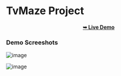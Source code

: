 # TvMaze Project

<div align="center">
  
 <a href="https://tv-maze-dun-theta.vercel.app/"><strong>➥ Live Demo</strong></a>
 </div>
 
 ### Demo Screeshots
 
 ![image](https://user-images.githubusercontent.com/77185999/236362407-37ea8365-2a45-4394-8a22-aa5e95518748.png)

![image](https://user-images.githubusercontent.com/77185999/236362429-106f2781-87ac-4a77-89f5-9edbd87d9272.png)
